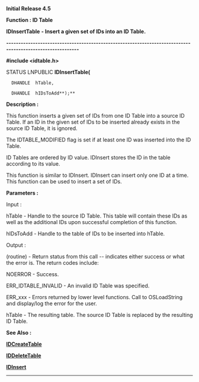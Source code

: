 




<!--
 /\* Font Definitions \*/
 @font-face
 {font-family:Helv;
 panose-1:2 11 6 4 2 2 2 3 2 4;}
@font-face
 {font-family:"Cambria Math";
 panose-1:2 4 5 3 5 4 6 3 2 4;}
 /\* Style Definitions \*/
 p.MsoNormal, li.MsoNormal, div.MsoNormal
 {margin-top:0cm;
 margin-right:0cm;
 margin-bottom:8.0pt;
 margin-left:0cm;
 line-height:107%;
 font-size:11.0pt;
 font-family:"Calibri",sans-serif;}
.MsoChpDefault
 {font-size:11.0pt;}
.MsoPapDefault
 {margin-bottom:8.0pt;
 line-height:107%;}
 /\* Page Definitions \*/
 @page WordSection1
 {size:612.0pt 792.0pt;
 margin:72.0pt 72.0pt 72.0pt 72.0pt;}
div.WordSection1
 {page:WordSection1;}
-->




**Initial Release 4.5**



**Function : ID Table**



**IDInsertTable** **- Insert a
given set of IDs into an ID Table.**


**----------------------------------------------------------------------------------------------------------**



**#include <idtable.h>**



STATUS
LNPUBLIC **IDInsertTable(**  

      DHANDLE  hTable,  

      DHANDLE  hIDsToAdd**);**



**Description :**



This
function inserts a given set of IDs from one ID Table into a source ID Table. 
If an ID in the given set of IDs to be inserted already exists in the source ID
Table, it is ignored.


 


The
IDTABLE\_MODIFIED flag is set if at least one ID was inserted into the ID Table.
  

  

ID Tables are ordered by ID value. IDInsert stores the ID in the table
according to its value.


 


This
function is similar to IDInsert.  IDInsert can insert only one ID at a time. 
This function can be used to insert a set of IDs.


 


**Parameters :**



Input :  

hTable  -  Handle to the source ID Table.  This table will contain these IDs as
well as the additional IDs upon successful completion of this function.  

  

hIDsToAdd  -  Handle to the table of IDs to be inserted into  hTable.   

  




Output :  

(routine)  -  Return status from this call -- indicates either success or what
the error is. The return codes include:  

  

NOERROR - Success.  

  

ERR\_IDTABLE\_INVALID - An invalid ID Table was specified.  

  

ERR\_xxx - Errors returned by lower level functions. Call to OSLoadString and
display/log the error for the user.  

  

  

hTable  -  The resulting table.  The source ID Table is replaced by the
resulting ID Table.  

  




 **See Also :**


**[IDCreateTable](IDCreateTable.md)**


**[IDDeleteTable](IDDeleteTable.md)**


**[IDInsert](IDInsert.md)**



----------------------------------------------------------------------------------------------------------


 





